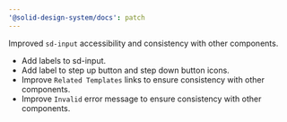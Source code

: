 ```yaml
---
'@solid-design-system/docs': patch
---
```


Improved `sd-input` accessibility and consistency with other components.

- Add labels to sd-input.
- Add label to step up button and step down button icons.
- Improve `Related Templates` links to ensure consistency with other components.
- Improve `Invalid` error message to ensure consistency with other components.
